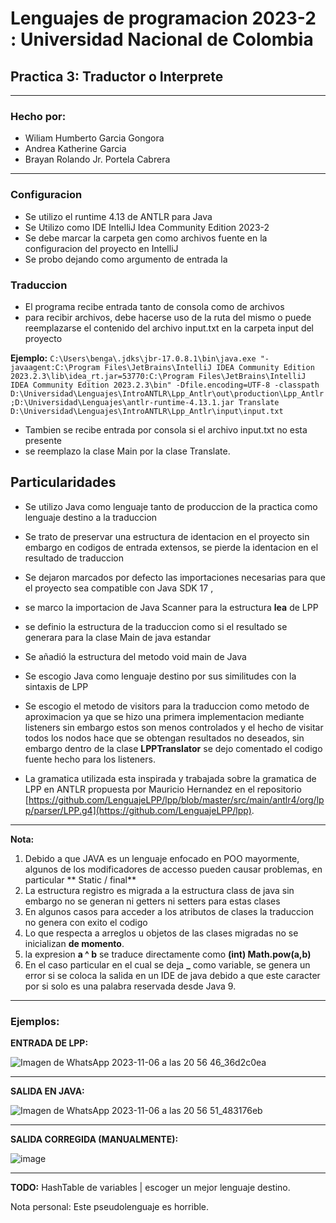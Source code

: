 # Lenguajes de programacion 2023-2 : Universidad Nacional de Colombia

## Practica 3: Traductor o Interprete

---
### Hecho por:
- Wiliam Humberto Garcia Gongora
- Andrea Katherine Garcia
- Brayan Rolando Jr. Portela Cabrera 
---

### Configuracion

- Se utilizo el runtime 4.13 de ANTLR para Java
- Se Utilizo como IDE IntelliJ Idea Community Edition 2023-2
- Se debe marcar la carpeta gen como archivos fuente en la configuracion del proyecto en IntelliJ
- Se probo dejando como argumento de entrada la 

### Traduccion

- El programa recibe entrada tanto de consola como de archivos
- para recibir archivos, debe hacerse uso de la ruta del mismo o puede reemplazarse el contenido del archivo input.txt en la carpeta input del proyecto

**Ejemplo:**
``` C:\Users\benga\.jdks\jbr-17.0.8.1\bin\java.exe "-javaagent:C:\Program Files\JetBrains\IntelliJ IDEA Community Edition 2023.2.3\lib\idea_rt.jar=53770:C:\Program Files\JetBrains\IntelliJ IDEA Community Edition 2023.2.3\bin" -Dfile.encoding=UTF-8 -classpath D:\Universidad\Lenguajes\IntroANTLR\Lpp_Antlr\out\production\Lpp_Antlr;D:\Universidad\Lenguajes\antlr-runtime-4.13.1.jar Translate D:\Universidad\Lenguajes\IntroANTLR\Lpp_Antlr\input\input.txt ```

- Tambien se recibe entrada por consola si el archivo input.txt no esta presente
- se reemplazo la clase Main por la clase Translate.

## Particularidades

- Se utilizo Java como lenguaje tanto de produccion de la practica como lenguaje destino a la traduccion
- Se trato de preservar una estructura de identacion en el proyecto sin embargo en codigos de entrada extensos, se pierde la identacion en el resultado de traduccion
- Se dejaron marcados por defecto las importaciones necesarias para que el proyecto sea compatible con Java SDK 17 ,
- se marco la importacion de Java Scanner para la estructura **lea** de LPP
- se definio la estructura de la traduccion como si el resultado se generara para la clase Main de java estandar
- Se añadió la estructura del metodo void main de Java
- Se escogio Java como lenguaje destino por sus similitudes con la sintaxis de LPP

- Se escogio el metodo de visitors para la traduccion como metodo de aproximacion ya que se hizo una primera implementacion mediante listeners sin embargo estos son menos controlados y el hecho de visitar todos los nodos hace que se obtengan resultados no deseados, sin embargo dentro de la clase **LPPTranslator** se dejo comentado el codigo fuente hecho para los listeners.
- La gramatica utilizada esta inspirada y trabajada sobre la gramatica de LPP en ANTLR propuesta por Mauricio Hernandez en el repositorio [https://github.com/LenguajeLPP/lpp/blob/master/src/main/antlr4/org/lpp/parser/LPP.g4](https://github.com/LenguajeLPP/lpp).
---

**Nota:**
1. Debido a que JAVA es un lenguaje enfocado en POO mayormente, algunos de los modificadores de accesso pueden causar problemas, en particular ** Static / final**
2. La estructura registro es migrada a la estructura class de java sin embargo no se generan ni getters ni setters para estas clases
3. En algunos casos para acceder a los atributos de clases la traduccion no genera con exito el codigo
4. Lo que respecta a arreglos u objetos de las clases migradas no se inicializan **de momento**.
5. la expresion **a ^ b** se traduce directamente como **(int) Math.pow(a,b)**
6. En el caso particular en el cual se deja **_** como variable, se genera un error si se coloca la salida en un IDE de java debido a que este caracter por si solo es una palabra reservada desde Java 9.
---
### Ejemplos:

**ENTRADA DE LPP:**

![Imagen de WhatsApp 2023-11-06 a las 20 56 46_36d2c0ea](https://github.com/bjportelac/Lpp_ANTLR/assets/32397114/77d8c22c-30ed-4309-bed8-045f59dffbd7)

---

**SALIDA EN JAVA:**

![Imagen de WhatsApp 2023-11-06 a las 20 56 51_483176eb](https://github.com/bjportelac/Lpp_ANTLR/assets/32397114/9c4777fe-4cf9-4143-90b0-846a592e85c8)

---

**SALIDA CORREGIDA (MANUALMENTE):**

![image](https://github.com/bjportelac/Lpp_ANTLR/assets/32397114/762019f3-8318-4901-92e2-47734100c886)

---
**TODO:** HashTable de variables | escoger un mejor lenguaje destino.








Nota personal: Este pseudolenguaje es horrible.
